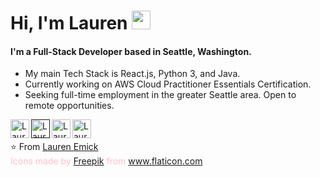 # Hi, I'm Lauren <img src="https://raw.githubusercontent.com/iampavangandhi/iampavangandhi/master/gifs/Hi.gif" width="30px"></h2>

#### I'm a Full-Stack Developer based in Seattle, Washington. 
- My main Tech Stack is React.js, Python 3, and Java. 
- Currently working on AWS Cloud Practitioner Essentials Certification.
- Seeking full-time employment in the greater Seattle area. Open to remote opportunities.

<div>
  <a href="https://www.linkedin.com/in/laurenemick/" target="_blank">
    <img src="https://www.flaticon.com/svg/static/icons/svg/1051/1051282.svg" align="left" alt="Lauren's Linkedin" width="30px" />
  </a>

  <a href="" target="_blank">
    <img src="https://www.flaticon.com/svg/static/icons/svg/1011/1011356.svg" align="left" alt="Lauren's Website" width="30px" />
  </a>

  <a href="https://github.com/laurenemick/" target="_blank">
    <img src="https://www.flaticon.com/svg/static/icons/svg/1051/1051275.svg" align="left" alt="Lauren's Linkedin" width="30px" />
  </a>

  <a href="https://www.pinterest.com/laurenemick_/_saved/" target="_blank">
    <img src="https://www.flaticon.com/svg/static/icons/svg/1051/1051278.svg" align="left" alt="Lauren's Pinterest" width="30px" />
  </a>
</div>

<br />
<br />
⭐️  From <a href="https://github.com/laurenemick">Lauren Emick</a>
<div style="color:pink;">Icons made by <a href="https://www.flaticon.com/authors/freepik" title="Freepik">Freepik</a> from <a href="https://www.flaticon.com/" title="Flaticon">www.flaticon.com</a></div>
